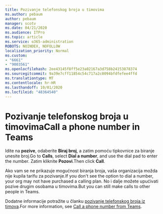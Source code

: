 ```yaml
---
title: Pozivanje telefonskog broja u timovima
ms.author: pebaum
author: pebaum
manager: scotv
ms.date: 04/21/2020
ms.audience: ITPro
ms.topic: article
ms.service: o365-administration
ROBOTS: NOINDEX, NOFOLLOW
localization_priority: Normal
ms.custom:
- "6661"
- "9003561"
ms.openlocfilehash: 2ee43145f8ff5e23a02167a3d758b24153878374
ms.sourcegitcommit: 9a39e7cff11854c54c717a2c0094bfdfefee4ffd
ms.translationtype: MT
ms.contentlocale: hr-HR
ms.lasthandoff: 10/01/2020
ms.locfileid: "48364540"
---
```

# <a name="call-a-phone-number-in-teams"></a><span data-ttu-id="998e2-102">Pozivanje telefonskog broja u timovima</span><span class="sxs-lookup"><span data-stu-id="998e2-102">Call a phone number in Teams</span></span>

<span data-ttu-id="998e2-103">Idite na  **pozive**, odaberite  **Biraj broj**, a zatim pomoću tipkovnice za biranje unesite broj.</span><span class="sxs-lookup"><span data-stu-id="998e2-103">Go to  **Calls**, select  **Dial a number**, and use the dial pad to enter the number.</span></span> <span data-ttu-id="998e2-104">Zatim kliknite  **Pozovi**.</span><span class="sxs-lookup"><span data-stu-id="998e2-104">Then click  **Call**.</span></span>

<span data-ttu-id="998e2-105">Ako vam se ne prikazuje mogućnost biranja broja, vaša organizacija možda nije kupila tarifu za pozivanje.</span><span class="sxs-lookup"><span data-stu-id="998e2-105">If you don't see the option to dial a number, your org may not have purchased a calling plan.</span></span> <span data-ttu-id="998e2-106">No i dalje možete upućivati pozive drugim osobama u timovima.</span><span class="sxs-lookup"><span data-stu-id="998e2-106">But you can still make calls to other people in Teams.</span></span>  

<span data-ttu-id="998e2-107">Dodatne informacije potražite u članku [pozivanje telefonskog broja iz timova](https://support.microsoft.com/office/20d24ace-2851-4c29-8441-30dd2a5cf078).</span><span class="sxs-lookup"><span data-stu-id="998e2-107">For more information, see [Call a phone number from Teams](https://support.microsoft.com/office/20d24ace-2851-4c29-8441-30dd2a5cf078).</span></span>
